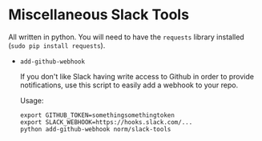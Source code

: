 Miscellaneous Slack Tools
=========================

All written in python. You will need to have the `requests` library installed
(`sudo pip install requests`).


*   `add-github-webhook`

    If you don't like Slack having write access to Github in order to provide
    notifications, use this script to easily add a webhook to your repo.

    Usage:

        export GITHUB_TOKEN=somethingsomethingtoken
        export SLACK_WEBHOOK=https://hooks.slack.com/...
        python add-github-webhook norm/slack-tools
